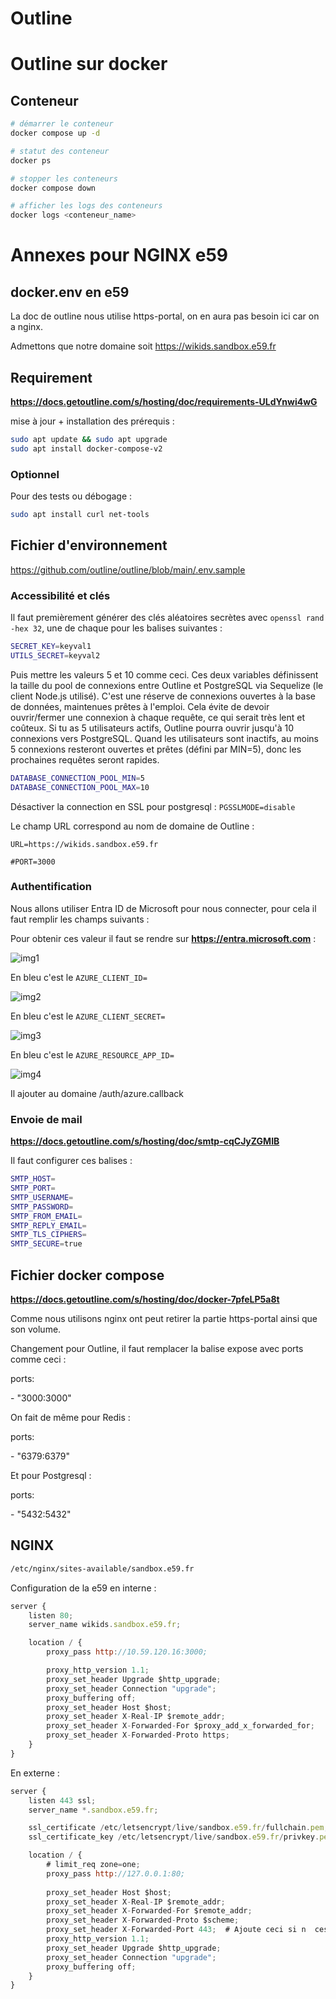 # Outline

# Outline **sur docker**

## Conteneur

```bash
# démarrer le conteneur
docker compose up -d

# statut des conteneur
docker ps

# stopper les conteneurs
docker compose down

# afficher les logs des conteneurs
docker logs <conteneur_name>
```

# Annexes pour NGINX e59

## docker.env en e59 

La doc de outline nous utilise https-portal, on en aura pas besoin ici car on a nginx.

Admettons que notre domaine soit https://wikids.sandbox.e59.fr

## Requirement

__<https://docs.getoutline.com/s/hosting/doc/requirements-ULdYnwi4wG>__

mise à jour + installation des prérequis : 

```bash
sudo apt update && sudo apt upgrade
sudo apt install docker-compose-v2
```

### Optionnel

Pour des tests ou débogage : 

```bash
sudo apt install curl net-tools
```

## Fichier d'environnement

<https://github.com/outline/outline/blob/main/.env.sample>

### Accessibilité et clés

Il faut premièrement générer des clés aléatoires secrètes avec `openssl rand -hex 32`, une de chaque pour les balises suivantes : 

```bash
SECRET_KEY=keyval1
UTILS_SECRET=keyval2
```

Puis mettre les valeurs 5 et 10 comme ceci. Ces deux variables définissent la taille du pool de connexions entre Outline et PostgreSQL via Sequelize (le client Node.js utilisé). C'est une réserve de connexions ouvertes à la base de données, maintenues prêtes à l'emploi. Cela évite de devoir ouvrir/fermer une connexion à chaque requête, ce qui serait très lent et coûteux. Si tu as 5 utilisateurs actifs, Outline pourra ouvrir jusqu'à 10 connexions vers PostgreSQL. Quand les utilisateurs sont inactifs, au moins 5 connexions resteront ouvertes et prêtes (défini par MIN=5), donc les prochaines requêtes seront rapides.

```bash
DATABASE_CONNECTION_POOL_MIN=5
DATABASE_CONNECTION_POOL_MAX=10
```

Désactiver la connection en SSL pour postgresql : `PGSSLMODE=disable`

Le champ URL correspond au nom de domaine de Outline :

`URL=https://wikids.sandbox.e59.fr`

`#PORT=3000`

### Authentification 

Nous allons utiliser Entra ID de Microsoft pour nous connecter, pour cela il faut remplir les champs suivants : 

Pour obtenir ces valeur il faut se rendre sur __<https://entra.microsoft.com>__ : 

![img1](attachments/69f09631-057e-47bc-8d05-ea6df0e4f6da.png " =1915x985")

En bleu c'est le `AZURE_CLIENT_ID=`

![img2](attachments/b1326bef-265a-4ccc-90e2-5c47630cdcb5.png " =1583x644")

En bleu c'est le `AZURE_CLIENT_SECRET=`

![img3](attachments/341c964c-c633-44c2-8d99-e49538b30249.png " =1325x726")

En bleu c'est le `AZURE_RESOURCE_APP_ID=`

![img4](attachments/ce7db5b1-2eab-41b7-a9e3-4fb8ca7bea3c.png " =1544x585")

Il ajouter au domaine /auth/azure.callback

### Envoie de mail

__<https://docs.getoutline.com/s/hosting/doc/smtp-cqCJyZGMIB>__

Il faut configurer ces balises : 

```bash
SMTP_HOST=
SMTP_PORT=
SMTP_USERNAME=
SMTP_PASSWORD=
SMTP_FROM_EMAIL=
SMTP_REPLY_EMAIL=
SMTP_TLS_CIPHERS=
SMTP_SECURE=true
```

## Fichier docker compose

__<https://docs.getoutline.com/s/hosting/doc/docker-7pfeLP5a8t>__

Comme nous utilisons nginx ont peut retirer la partie https-portal ainsi que son volume.

Changement pour Outline, il faut remplacer la balise expose avec ports comme ceci : 

ports:

\- "3000:3000"

On fait de même pour Redis : 

ports:

\- "6379:6379"

Et pour Postgresql : 

ports:

\- "5432:5432"

## NGINX

```bash
/etc/nginx/sites-available/sandbox.e59.fr
```

Configuration de la e59 en interne : 

```javascript
server {
    listen 80;
    server_name wikids.sandbox.e59.fr;

    location / {
        proxy_pass http://10.59.120.16:3000;

        proxy_http_version 1.1;
        proxy_set_header Upgrade $http_upgrade;
        proxy_set_header Connection "upgrade";
        proxy_buffering off;
        proxy_set_header Host $host;
        proxy_set_header X-Real-IP $remote_addr;
        proxy_set_header X-Forwarded-For $proxy_add_x_forwarded_for;
        proxy_set_header X-Forwarded-Proto https;
    }
}
```

En externe : 

```javascript
server {
    listen 443 ssl;
    server_name *.sandbox.e59.fr;

    ssl_certificate /etc/letsencrypt/live/sandbox.e59.fr/fullchain.pem;
    ssl_certificate_key /etc/letsencrypt/live/sandbox.e59.fr/privkey.pem;

    location / {
        # limit_req zone=one;
        proxy_pass http://127.0.0.1:80;
        
        proxy_set_header Host $host;
        proxy_set_header X-Real-IP $remote_addr;
        proxy_set_header X-Forwarded-For $remote_addr;
        proxy_set_header X-Forwarded-Proto $scheme;
        proxy_set_header X-Forwarded-Port 443;  # Ajoute ceci si n  cessaire
        proxy_http_version 1.1;
        proxy_set_header Upgrade $http_upgrade;
        proxy_set_header Connection "upgrade";
        proxy_buffering off;
    }
}
```